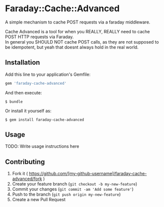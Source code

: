 # Faraday::Cache::Advanced

A simple mechanism to cache POST requests via a faraday middleware.

Cache Advanced is a tool for when you REALLY, REALLY need to cache POST HTTP requests via Faraday.  
In general you SHOULD NOT cache POST calls, as they are not supposed to be idempotent, but yeah 
that doesnt always hold in the real world.

## Installation

Add this line to your application's Gemfile:

```ruby
gem 'faraday-cache-advanced'
```

And then execute:

    $ bundle

Or install it yourself as:

    $ gem install faraday-cache-advanced

## Usage

TODO: Write usage instructions here

## Contributing

1. Fork it ( https://github.com/[my-github-username]/faraday-cache-advanced/fork )
2. Create your feature branch (`git checkout -b my-new-feature`)
3. Commit your changes (`git commit -am 'Add some feature'`)
4. Push to the branch (`git push origin my-new-feature`)
5. Create a new Pull Request
